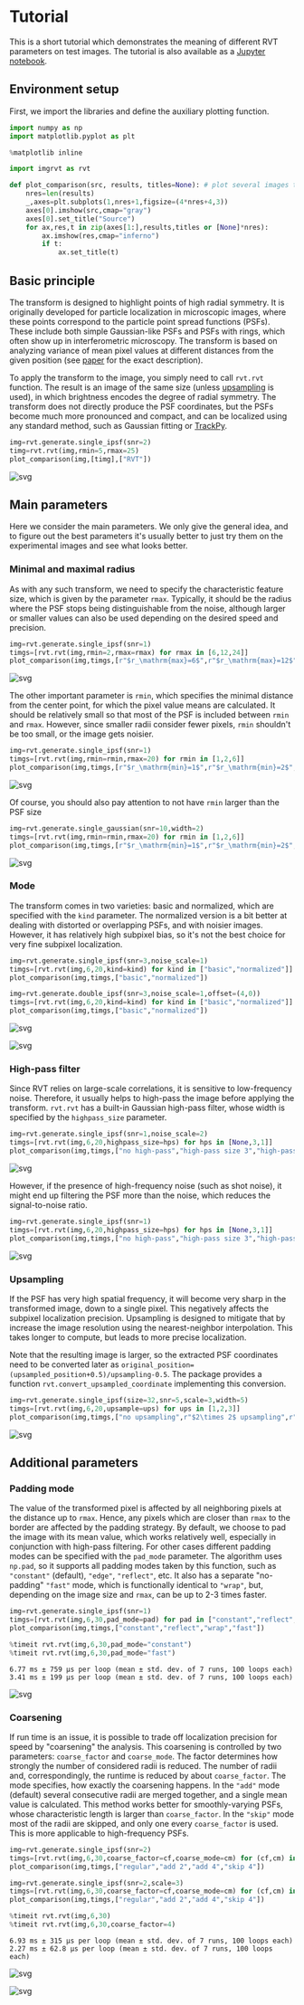 # Tutorial

This is a short tutorial which demonstrates the meaning of different RVT parameters on test images. The tutorial is also available as a [Jupyter notebook](https://github.com/AlexShkarin/RVT/blob/main/docs/tutorial.ipynb).

## Environment setup

First, we import the libraries and define the auxiliary plotting function.


```python
import numpy as np
import matplotlib.pyplot as plt

%matplotlib inline

import imgrvt as rvt

def plot_comparison(src, results, titles=None): # plot several images to compare different RVT parameters
    nres=len(results)
    _,axes=plt.subplots(1,nres+1,figsize=(4*nres+4,3))
    axes[0].imshow(src,cmap="gray")
    axes[0].set_title("Source")
    for ax,res,t in zip(axes[1:],results,titles or [None]*nres):
        ax.imshow(res,cmap="inferno")
        if t:
            ax.set_title(t)
```

## Basic principle

The transform is designed to highlight points of high radial symmetry. It is originally developed for particle localization in microscopic images, where these points correspond to the particle point spread functions (PSFs). These include both simple Gaussian-like PSFs and PSFs with rings, which often show up in interferometric microscopy. The transform is based on analyzing variance of mean pixel values at different distances from the given position (see [paper](https://doi.org/10.1364/OE.420670) for the exact description).

To apply the transform to the image, you simply need to call ``rvt.rvt`` function. The result is an image of the same size (unless [upsampling](#upsampling) is used), in which brightness encodes the degree of radial symmetry. The transform does not directly produce the PSF coordinates, but the PSFs become much more pronounced and compact, and can be localized using any standard method, such as Gaussian fitting or [TrackPy](http://soft-matter.github.io/trackpy).


```python
img=rvt.generate.single_ipsf(snr=2)
timg=rvt.rvt(img,rmin=5,rmax=25)
plot_comparison(img,[timg],["RVT"])
```


![svg](tutorial_files/tutorial_3_0.svg)


## Main parameters

Here we consider the main parameters. We only give the general idea, and to figure out the best parameters it's usually better to just try them on the experimental images and see what looks better.

### Minimal and maximal radius

As with any such transform, we need to specify the characteristic feature size, which is given by the parameter ``rmax``. Typically, it should be the radius where the PSF stops being distinguishable from the noise, although larger or smaller values can also be used depending on the desired speed and precision.


```python
img=rvt.generate.single_ipsf(snr=1)
timgs=[rvt.rvt(img,rmin=2,rmax=rmax) for rmax in [6,12,24]]
plot_comparison(img,timgs,[r"$r_\mathrm{max}=6$",r"$r_\mathrm{max}=12$",r"$r_\mathrm{max}=24$"])
```


![svg](tutorial_files/tutorial_5_0.svg)


The other important parameter is ``rmin``, which specifies the minimal distance from the center point, for which the pixel value means are calculated. It should be relatively small so that most of the PSF is included between ``rmin`` and ``rmax``. However, since smaller radii consider fewer pixels, ``rmin`` shouldn't be too small, or the image gets noisier.


```python
img=rvt.generate.single_ipsf(snr=1)
timgs=[rvt.rvt(img,rmin=rmin,rmax=20) for rmin in [1,2,6]]
plot_comparison(img,timgs,[r"$r_\mathrm{min}=1$",r"$r_\mathrm{min}=2$",r"$r_\mathrm{min}=6$"])
```


![svg](tutorial_files/tutorial_7_0.svg)


Of course, you should also pay attention to not have ``rmin`` larger than the PSF size


```python
img=rvt.generate.single_gaussian(snr=10,width=2)
timgs=[rvt.rvt(img,rmin=rmin,rmax=20) for rmin in [1,2,6]]
plot_comparison(img,timgs,[r"$r_\mathrm{min}=1$",r"$r_\mathrm{min}=2$",r"$r_\mathrm{min}=6$"])
```


![svg](tutorial_files/tutorial_9_0.svg)


### Mode

The transform comes in two varieties: basic and normalized, which are specified with the ``kind`` parameter. The normalized version is a bit better at dealing with distorted or overlapping PSFs, and with noisier images. However, it has relatively high subpixel bias, so it's not the best choice for very fine subpixel localization.


```python
img=rvt.generate.single_ipsf(snr=3,noise_scale=1)
timgs=[rvt.rvt(img,6,20,kind=kind) for kind in ["basic","normalized"]]
plot_comparison(img,timgs,["basic","normalized"])

img=rvt.generate.double_ipsf(snr=3,noise_scale=1,offset=(4,0))
timgs=[rvt.rvt(img,6,20,kind=kind) for kind in ["basic","normalized"]]
plot_comparison(img,timgs,["basic","normalized"])
```


![svg](tutorial_files/tutorial_11_0.svg)



![svg](tutorial_files/tutorial_11_1.svg)


### High-pass filter
Since RVT relies on large-scale correlations, it is sensitive to low-frequency noise. Therefore, it usually helps to high-pass the image before applying the transform. ``rvt.rvt`` has a built-in Gaussian high-pass filter, whose width is specified by the ``highpass_size`` parameter.


```python
img=rvt.generate.single_ipsf(snr=1,noise_scale=2)
timgs=[rvt.rvt(img,6,20,highpass_size=hps) for hps in [None,3,1]]
plot_comparison(img,timgs,["no high-pass","high-pass size 3","high-pass size 1"])
```


![svg](tutorial_files/tutorial_13_0.svg)


However, if the presence of high-frequency noise (such as shot noise), it might end up filtering the PSF more than the noise, which reduces the signal-to-noise ratio.


```python
img=rvt.generate.single_ipsf(snr=1)
timgs=[rvt.rvt(img,6,20,highpass_size=hps) for hps in [None,3,1]]
plot_comparison(img,timgs,["no high-pass","high-pass size 3","high-pass size 1"])
```


![svg](tutorial_files/tutorial_15_0.svg)


### Upsampling
If the PSF has very high spatial frequency, it will become very sharp in the transformed image, down to a single pixel. This negatively affects the subpixel localization precision. Upsampling is designed to mitigate that by increase the image resolution using the nearest-neighbor interpolation. This takes longer to compute, but leads to more precise localization.

Note that the resulting image is larger, so the extracted PSF coordinates need to be converted later as ``original_position=(upsampled_position+0.5)/upsampling-0.5``. The package provides a function ``rvt.convert_upsampled_coordinate`` implementing this conversion.


```python
img=rvt.generate.single_ipsf(size=32,snr=5,scale=3,width=5)
timgs=[rvt.rvt(img,6,20,upsample=ups) for ups in [1,2,3]]
plot_comparison(img,timgs,["no upsampling",r"$2\times 2$ upsampling",r"$3\times 3$ upsampling"])
```


![svg](tutorial_files/tutorial_17_0.svg)


## Additional parameters

### Padding mode

The value of the transformed pixel is affected by all neighboring pixels at the distance up to ``rmax``. Hence, any pixels which are closer than ``rmax`` to the border are affected by the padding strategy. By default, we choose to pad the image with its mean value, which works relatively well, especially in conjunction with high-pass filtering. For other cases different padding modes can be specified with the ``pad_mode`` parameter. The algorithm uses ``np.pad``, so it supports all padding modes taken by this function, such as ``"constant"`` (default), ``"edge"``, ``"reflect"``, etc. It also has a separate "no-padding" ``"fast"`` mode, which is functionally identical to ``"wrap"``, but, depending on the image size and ``rmax``, can be up to 2-3 times faster.


```python
img=rvt.generate.single_ipsf(snr=1)
timgs=[rvt.rvt(img,6,30,pad_mode=pad) for pad in ["constant","reflect","wrap","fast"]]
plot_comparison(img,timgs,["constant","reflect","wrap","fast"])

%timeit rvt.rvt(img,6,30,pad_mode="constant")
%timeit rvt.rvt(img,6,30,pad_mode="fast")
```

    6.77 ms ± 759 µs per loop (mean ± std. dev. of 7 runs, 100 loops each)
    3.41 ms ± 199 µs per loop (mean ± std. dev. of 7 runs, 100 loops each)
    


![svg](tutorial_files/tutorial_19_1.svg)


### Coarsening
If run time is an issue, it is possible to trade off localization precision for speed by "coarsening" the analysis. This coarsening is controlled by two parameters: ``coarse_factor`` and ``coarse_mode``. The factor determines how strongly the number of considered radii is reduced. The number of radii and, correspondingly, the runtime is reduced by about ``coarse_factor``. The mode specifies, how exactly the coarsening happens. In the ``"add"`` mode (default) several consecutive radii are merged together, and a single mean value is calculated. This method works better for smoothly-varying PSFs, whose characteristic length is larger than ``coarse_factor``. In the ``"skip"`` mode most of the radii are skipped, and only one every ``coarse_factor`` is used. This is more applicable to high-frequency PSFs.


```python
img=rvt.generate.single_ipsf(snr=2)
timgs=[rvt.rvt(img,6,30,coarse_factor=cf,coarse_mode=cm) for (cf,cm) in [(1,"add"),(2,"add"),(4,"add"),(4,"skip")]]
plot_comparison(img,timgs,["regular","add 2","add 4","skip 4"])

img=rvt.generate.single_ipsf(snr=2,scale=3)
timgs=[rvt.rvt(img,6,30,coarse_factor=cf,coarse_mode=cm) for (cf,cm) in [(1,"add"),(2,"add"),(4,"add"),(4,"skip")]]
plot_comparison(img,timgs,["regular","add 2","add 4","skip 4"])

%timeit rvt.rvt(img,6,30)
%timeit rvt.rvt(img,6,30,coarse_factor=4)
```

    6.93 ms ± 315 µs per loop (mean ± std. dev. of 7 runs, 100 loops each)
    2.27 ms ± 62.8 µs per loop (mean ± std. dev. of 7 runs, 100 loops each)
    


![svg](tutorial_files/tutorial_21_1.svg)



![svg](tutorial_files/tutorial_21_2.svg)

